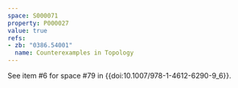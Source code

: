 ```yaml
---
space: S000071
property: P000027
value: true
refs:
- zb: "0386.54001"
  name: Counterexamples in Topology
---
```


See item #6 for space #79 in {{doi:10.1007/978-1-4612-6290-9_6}}.
